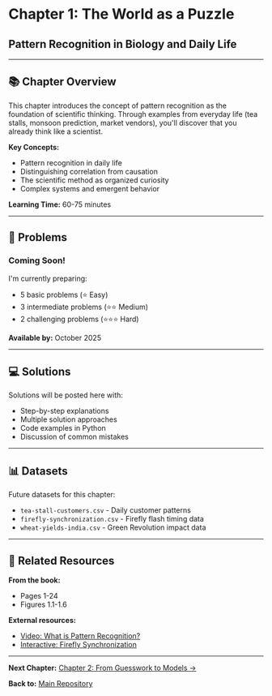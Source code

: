 # Chapter 1: The World as a Puzzle
## Pattern Recognition in Biology and Daily Life

---

## 📚 Chapter Overview

This chapter introduces the concept of pattern recognition as the foundation of scientific thinking. Through examples from everyday life (tea stalls, monsoon prediction, market vendors), you'll discover that you already think like a scientist.

**Key Concepts:**
- Pattern recognition in daily life
- Distinguishing correlation from causation
- The scientific method as organized curiosity
- Complex systems and emergent behavior

**Learning Time:** 60-75 minutes

---

## 📝 Problems

### Coming Soon!

I'm currently preparing:
- 5 basic problems (⭐ Easy)
- 3 intermediate problems (⭐⭐ Medium)
- 2 challenging problems (⭐⭐⭐ Hard)

**Available by:** October 2025

---

## 💻 Solutions

Solutions will be posted here with:
- Step-by-step explanations
- Multiple solution approaches
- Code examples in Python
- Discussion of common mistakes

---

## 📊 Datasets

Future datasets for this chapter:
- `tea-stall-customers.csv` - Daily customer patterns
- `firefly-synchronization.csv` - Firefly flash timing data
- `wheat-yields-india.csv` - Green Revolution impact data

---

## 🔗 Related Resources

**From the book:**
- Pages 1-24
- Figures 1.1-1.6

**External resources:**
- [Video: What is Pattern Recognition?](https://youtube.com)
- [Interactive: Firefly Synchronization](https://ncase.me/fireflies/)

---

**Next Chapter:** [Chapter 2: From Guesswork to Models →](../Chapter-02-Guesswork-to-Models/)

**Back to:** [Main Repository](../)
